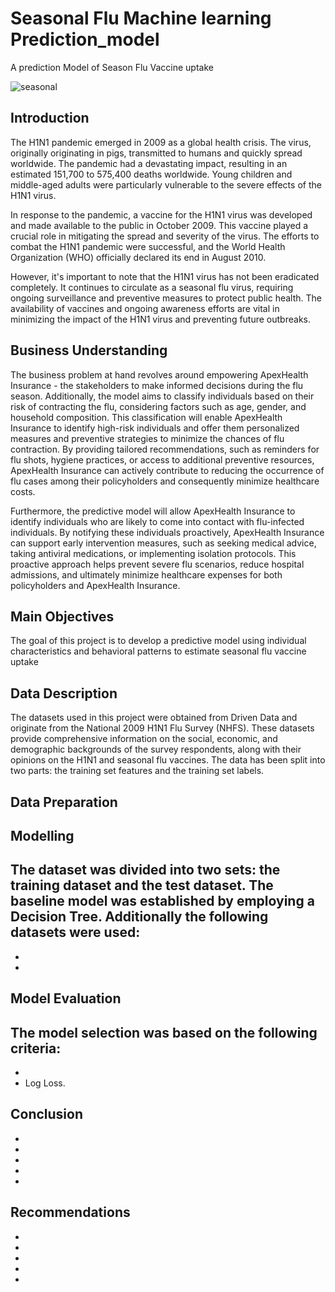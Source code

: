 # Seasonal Flu Machine learning Prediction_model

A prediction Model of Season Flu Vaccine uptake

![seasonal](Images\vaccination.png.jpeg)

## Introduction
The H1N1 pandemic emerged in 2009 as a global health crisis. The virus, originally originating in pigs, transmitted to humans and quickly spread worldwide. The pandemic had a devastating impact, resulting in an estimated 151,700 to 575,400 deaths worldwide. Young children and middle-aged adults were particularly vulnerable to the severe effects of the H1N1 virus.

In response to the pandemic, a vaccine for the H1N1 virus was developed and made available to the public in October 2009. This vaccine played a crucial role in mitigating the spread and severity of the virus. The efforts to combat the H1N1 pandemic were successful, and the World Health Organization (WHO) officially declared its end in August 2010.

However, it's important to note that the H1N1 virus has not been eradicated completely. It continues to circulate as a seasonal flu virus, requiring ongoing surveillance and preventive measures to protect public health. The availability of vaccines and ongoing awareness efforts are vital in minimizing the impact of the H1N1 virus and preventing future outbreaks.


## Business Understanding
The business problem at hand revolves around empowering ApexHealth Insurance - the stakeholders to make informed decisions during the flu season. Additionally, the model aims to classify individuals based on their risk of contracting the flu, considering factors such as age, gender, and household composition. This classification will enable ApexHealth Insurance to identify high-risk individuals and offer them personalized measures and preventive strategies to minimize the chances of flu contraction. By providing tailored recommendations, such as reminders for flu shots, hygiene practices, or access to additional preventive resources, ApexHealth Insurance can actively contribute to reducing the occurrence of flu cases among their policyholders and consequently minimize healthcare costs.

Furthermore, the predictive model will allow ApexHealth Insurance to identify individuals who are likely to come into contact with flu-infected individuals. By notifying these individuals proactively, ApexHealth Insurance can support early intervention measures, such as seeking medical advice, taking antiviral medications, or implementing isolation protocols. This proactive approach helps prevent severe flu scenarios, reduce hospital admissions, and ultimately minimize healthcare expenses for both policyholders and ApexHealth Insurance.


## Main Objectives

The goal of this project is to develop a predictive model using individual characteristics and behavioral patterns to estimate seasonal flu vaccine uptake


## Data Description
The datasets used in this project were obtained from Driven Data and originate from the National 2009 H1N1 Flu Survey (NHFS). These datasets provide comprehensive information on the social, economic, and demographic backgrounds of the survey respondents, along with their opinions on the H1N1 and seasonal flu vaccines. The data has been split into two parts: the training set features and the training set labels.


## Data Preparation


## Modelling

The dataset was divided into two sets: the training dataset and the test dataset. The baseline model was established by employing a Decision Tree.
Additionally the following datasets were used:
- 
-
- 


## Model Evaluation

The model selection was based on the following criteria:
- 
- 
- Log Loss.

## Conclusion

- 
-
- 
-
-


## Recommendations

- 
-
- 
-
-